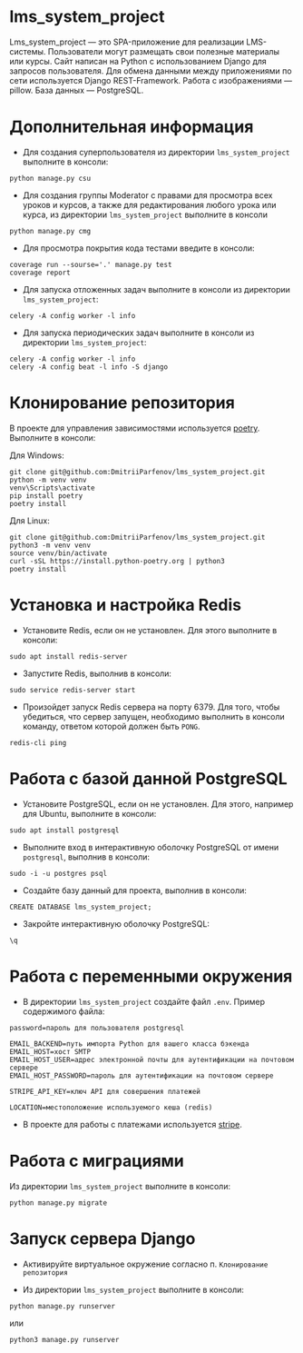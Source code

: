 # lms_system_project

Lms_system_project — это SPA-приложение для реализации LMS-системы. Пользователи могут размещать свои полезные материалы или курсы.
Сайт написан на Python с использованием Django для запросов пользователя. Для обмена данными между приложениями по сети используется Django REST-Framework. 
Работа с изображениями — pillow. База данных — PostgreSQL.

# Дополнительная информация

- Для создания суперпользователя из директории `lms_system_project` выполните в консоли: </br>
```
python manage.py csu
```
- Для создания группы Moderator с правами для просмотра всех уроков и курсов, а также для редактирования любого урока
или курса, из директории `lms_system_project` выполните в консоли
```
python manage.py cmg
```
- Для просмотра покрытия кода тестами введите в консоли:
```
coverage run --sourse='.' manage.py test
coverage report
```

- Для запуска отложенных задач выполните в консоли из директории `lms_system_project`: </br>
```
celery -A config worker -l info
```

- Для запуска периодических задач выполните в консоли из директории `lms_system_project`: </br>
```
celery -A config worker -l info
celery -A config beat -l info -S django
```

# Клонирование репозитория

В проекте для управления зависимостями используется [poetry](https://python-poetry.org/). </br>
Выполните в консоли: </br>

Для Windows: </br>
```
git clone git@github.com:DmitriiParfenov/lms_system_project.git
python -m venv venv
venv\Scripts\activate
pip install poetry
poetry install
```

Для Linux: </br>
```
git clone git@github.com:DmitriiParfenov/lms_system_project.git
python3 -m venv venv
source venv/bin/activate
curl -sSL https://install.python-poetry.org | python3
poetry install
```
# Установка и настройка Redis

- Установите Redis, если он не установлен. Для этого выполните в консоли:
```
sudo apt install redis-server
``` 
- Запустите Redis, выполнив в консоли:
```
sudo service redis-server start
``` 
- Произойдет запуск Redis сервера на порту 6379. Для того, чтобы убедиться, что сервер запущен, необходимо выполнить
в консоли команду, ответом которой должен быть `PONG`.
```
redis-cli ping
```

# Работа с базой данной PostgreSQL

- Установите PostgreSQL, если он не установлен. Для этого, например для Ubuntu, выполните в консоли:
```
sudo apt install postgresql
```
- Выполните вход в интерактивную оболочку PostgreSQL от имени `postgresql`, выполнив в консоли:
```
sudo -i -u postgres psql
```
- Создайте базу данный для проекта, выполнив в консоли:
```
CREATE DATABASE lms_system_project;
```
- Закройте интерактивную оболочку PostgreSQL:
```
\q
```
# Работа с переменными окружения

- В директории `lms_system_project` создайте файл `.env`. Пример содержимого файла:
```
password=пароль для пользователя postgresql

EMAIL_BACKEND=путь импорта Python для вашего класса бэкенда
EMAIL_HOST=хост SMTP
EMAIL_HOST_USER=адрес электронной почты для аутентификации на почтовом сервере
EMAIL_HOST_PASSWORD=пароль для аутентификации на почтовом сервере

STRIPE_API_KEY=ключ API для совершения платежей

LOCATION=местоположение используемого кеша (redis)
```
- В проекте для работы с платежами используется [stripe](https://stripe.com/docs/api). </br>

# Работа с миграциями

Из директории `lms_system_project` выполните в консоли: </br>

```
python manage.py migrate
```

# Запуск сервера Django

- Активируйте виртуальное окружение согласно п. `Клонирование репозитория` </br>

- Из  директории `lms_system_project` выполните в консоли: </br>
```
python manage.py runserver
```  
или 
```
python3 manage.py runserver
```
